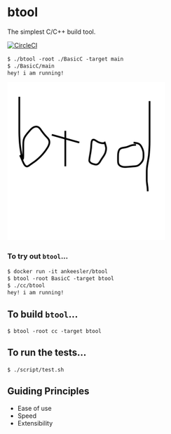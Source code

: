 # btool

The simplest C/C++ build tool.

[![CircleCI](https://circleci.com/gh/ankeesler/btool/tree/master.svg?style=svg)](https://circleci.com/gh/ankeesler/btool/tree/master)

```
$ ./btool -root ./BasicC -target main
$ ./BasicC/main
hey! i am running!
```

![btool](btool.png)

### To try out `btool`...

```
$ docker run -it ankeesler/btool
$ btool -root BasicC -target btool
$ ./cc/btool
hey! i am running!
```

## To build `btool`...

```
$ btool -root cc -target btool
```

## To run the tests...

```
$ ./script/test.sh
```

## Guiding Principles

- Ease of use
- Speed
- Extensibility
